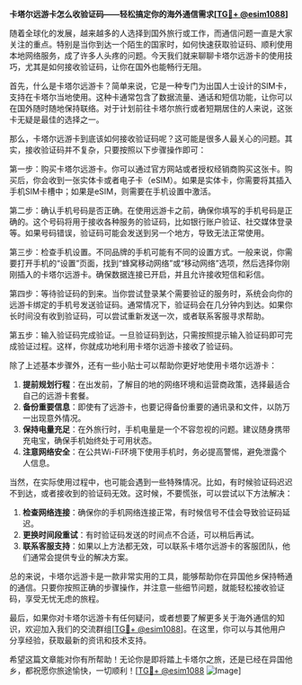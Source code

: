 **卡塔尔远游卡怎么收验证码——轻松搞定你的海外通信需求[[TG💪+ @esim1088](https://t.me/s/esim1088)]**

随着全球化的发展，越来越多的人选择到国外旅行或工作，而通信问题一直是大家关注的重点。特别是当你到达一个陌生的国家时，如何快速获取验证码、顺利使用本地网络服务，成了许多人头疼的问题。今天我们就来聊聊卡塔尔远游卡的使用技巧，尤其是如何接收验证码，让你在国外也能畅行无阻。

首先，什么是卡塔尔远游卡？简单来说，它是一种专门为出国人士设计的SIM卡，支持在卡塔尔当地使用。这种卡通常包含了数据流量、通话和短信功能，让你可以在国外随时随地保持联络。对于计划前往卡塔尔旅行或者短期居住的人来说，这张卡无疑是最佳的选择之一。

那么，卡塔尔远游卡到底该如何接收验证码呢？这可能是很多人最关心的问题。其实，接收验证码并不复杂，只要按照以下步骤操作即可：

第一步：购买卡塔尔远游卡。你可以通过官方网站或者授权经销商购买这张卡。购买后，你会收到一张实体卡或者电子卡（eSIM）。如果是实体卡，你需要将其插入手机SIM卡槽中；如果是eSIM，则需要在手机设置中激活。

第二步：确认手机号码是否正确。在使用远游卡之前，确保你填写的手机号码是正确的。这个号码将用于接收各种服务的验证码，比如银行账户验证、社交媒体登录等。如果号码错误，验证码可能会发送到另一个地方，导致无法正常使用。

第三步：检查手机设置。不同品牌的手机可能有不同的设置方式。一般来说，你需要打开手机的“设置”页面，找到“蜂窝移动网络”或“移动网络”选项，然后选择你刚刚插入的卡塔尔远游卡。确保数据连接已开启，并且允许接收短信和彩信。

第四步：等待验证码的到来。当你尝试登录某个需要验证的服务时，系统会向你的远游卡绑定的手机号发送验证码。通常情况下，验证码会在几分钟内到达。如果你长时间没有收到验证码，可以尝试重新发送一次，或者联系客服寻求帮助。

第五步：输入验证码完成验证。一旦验证码到达，只需按照提示输入验证码即可完成验证过程。这样，你就成功地利用卡塔尔远游卡接收了验证码。

除了上述基本步骤外，还有一些小贴士可以帮助你更好地使用卡塔尔远游卡：

1. **提前规划行程**：在出发前，了解目的地的网络环境和运营商政策，选择最适合自己的远游卡套餐。
2. **备份重要信息**：即使有了远游卡，也要记得备份重要的通讯录和文件，以防万一出现意外情况。
3. **保持电量充足**：在外旅行时，手机电量是一个不容忽视的问题。建议随身携带充电宝，确保手机始终处于可用状态。
4. **注意网络安全**：在公共Wi-Fi环境下使用手机时，务必提高警惕，避免泄露个人信息。

当然，在实际使用过程中，也可能会遇到一些特殊情况。比如，有时候验证码迟迟不到达，或者接收到的验证码无效。这时候，不要慌张，可以尝试以下方法解决：

1. **检查网络连接**：确保你的手机网络连接正常，有时候信号不佳会导致验证码延迟。
2. **更换时间段重试**：有时验证码发送的时间点不合适，可以稍后再试。
3. **联系客服支持**：如果以上方法都无效，可以联系卡塔尔远游卡的客服团队，他们通常会提供专业的解决方案。

总的来说，卡塔尔远游卡是一款非常实用的工具，能够帮助你在异国他乡保持畅通的通信。只要你按照正确的步骤操作，并注意一些细节问题，就能轻松接收验证码，享受无忧无虑的旅程。

最后，如果你对卡塔尔远游卡有任何疑问，或者想要了解更多关于海外通信的知识，欢迎加入我们的交流群组[[TG💪+ @esim1088](https://t.me/s/esim1088)]。在这里，你可以与其他用户分享经验，获取最新的资讯和技术支持。

希望这篇文章能对你有所帮助！无论你是即将踏上卡塔尔之旅，还是已经在异国他乡，都祝愿你旅途愉快，一切顺利！[[TG💪+ @esim1088](https://t.me/s/esim1088) ![Image](https://i.postimg.cc/4NQfJmqS/Snipaste-2025-05-13-00-14-12.png)]